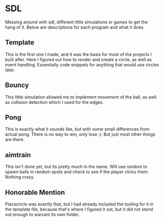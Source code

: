 # SDL
Messing around with sdl, different little simulations or games to get the hang of it. Below are descriptions for each program and what it does.

## Template
This is the first one I made, and it was the basis for most of the projects I built after. Here I figured out how to render and create a circle,
as well as event handling. Essentially code snippets for anything that would use circles later.

## Bouncy
This little simulation allowed me to implement movement of the ball, as well as collision detection which I used for the edges.

## Pong
This is exactly what it sounds like, but with some small differences from actual pong. There is no way to win, only lose :(. But just most other things are there.

## aimtrain
This isn't done yet, but its pretty much in the name. Will use random to spawn balls in random spots and check to see if the player clicks them. Nothing crazy.

## Honorable Mention
Placecircle was exactly that, but I had already included the tooling for it in the template file, because that's where I figured it out, but it
did not stand out enough to warrant its own folder.
